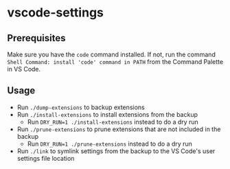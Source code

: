 # vscode-settings

## Prerequisites

Make sure you have the `code` command installed. If not, run the command `Shell Command: install 'code' command in PATH` from the Command Palette in VS Code.

## Usage

- Run `./dump-extensions` to backup extensions
- Run `./install-extensions` to install extensions from the backup
  - Run `DRY_RUN=1 ./install-extensions` instead to do a dry run
- Run `./prune-extensions` to prune extensions that are not included in the backup
  - Run `DRY_RUN=1 ./prune-extensions` instead to do a dry run
- Run `./link` to symlink settings from the backup to the VS Code's user settings file location
